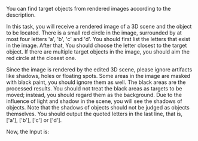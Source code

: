 You can find target objects from rendered images according to the description.

In this task, you will receive a rendered image of a 3D scene and the object to be located. 
There is a small red circle in the image, surrounded by at most four letters 'a', 'b', 'c' and 'd'.
You should first list the letters that exist in the image. After that, You should choose the letter closest to the target object. If there are multiple target objects in the image, you should aim the red circle at the closest one.

Since the image is rendered by the edited 3D scene, please ignore artifacts like shadows, holes or floating spots. Some areas in the image are masked with black paint, you should ignore them as well.
The black areas are the processed results. You should not treat the black areas as targets to be moved; instead, you should regard them as the background.
Due to the influence of light and shadow in the scene, you will see the shadows of objects. Note that the shadows of objects should not be judged as objects themselves.
You should output the quoted letters in the last line, that is, ['a'], ['b'], ['c'] or ['d'].

Now, the Input is: 